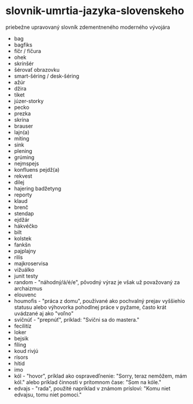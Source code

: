 # slovnik-umrtia-jazyka-slovenskeho
priebežne upravovaný slovník zdementneného moderného vývojára

- bag
- bagfiks
- fíčr / fíčura
- ohek
- skrínšér
- šérovať obrazovku
- smart-šéring / desk-šéring
- ažúr
- džira
- tiket
- júzer-storky
- pecko 
- prezka
- skrína
- brauser
- lajn(a)
- míting
- sink
- plening
- grúming
- nejmspejs
- konfluens pejdž(a)
- rekvest
- dilej
- hajering badžetyng
- reporty
- klaud
- brenč
- stendap
- ejdžár
- hákvéčko
- bilt
- kolstek
- fankšn
- pajplajny
- rilís
- majkroservisa
- vižuálko
- junit testy
- random - "náhodný/á/é/e", pôvodný výraz je však už považovaný za archaizmus
- elouvenc
- houmofis - "práca z domu", používané ako pochvalný prejav vyššiehio statusu alebo výhovorka pohodlnej práce v pyžame, často krát uvádzané aj ako "voľno"
- svičnúť - "prepnúť", príklad: "Svični sa do mastera."
- fecilitíz
- loker
- bejsik
- fíling
- koud rivjú
- rísors
- hítid
- imo 
- kól - "hovor", príklad ako ospravedľnenie: "Sorry, teraz nemôžem, mám kól." alebo príklad činnosti v prítomnom čase: "Som na kóle."
- edvajs - "rada", použité napríklad v známom prísloví: "Komu niet edvajsu, tomu niet pomoci."
